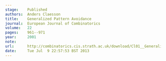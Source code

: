 ```yaml
---
stage:    Published
authors:  Anders Claesson
title:    Generalized Pattern Avoidance
journal:  European Journal of Combinatorics
volume:   22
pages:    961--971
year:     2001
note:     
url:      http://combinatorics.cis.strath.ac.uk/download/Cl01__Generalized_Pattern.pdf
date:     Tue Jul  9 22:57:53 BST 2013
---
```


